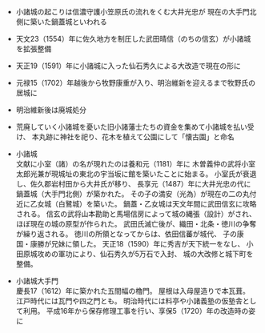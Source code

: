 - 小諸城の起こりは信濃守護小笠原氏の流れをくむ大井光忠が
現在の大手門北側に築いた鍋蓋城といわれる

- 天文23（1554）年に佐久地方を制圧した武田晴信（のちの信玄）が小諸城を拡張整備

- 天正19（1591）年に小諸城に入った仙石秀久による大改造で現在の形に

- 元禄15（1702）年越後から牧野康重が入り、明治維新を迎えるまで牧野氏の居城に

- 明治維新後は廃城処分

- 荒廃していく小諸城を憂いた旧小諸藩士たちの資金を集めて小諸城を払い受け、
本丸跡に神社を祀り、花木を植えて公園にして「懐古園」と命名

- 小諸城  
文献に小室（諸）の名が現れたのは養和元（1181）年に
木曽義仲の武将小室太郎光兼が現城址の東北の宇当坂に館を築いたことに始まる。
小室氏が衰退し、佐久郡岩村田から大井氏が移り、
長享元（1487）年に大井光忠の代に鍋蓋城（大手門北側）が築かれた。
その子の満安（光為）が現在の二の丸付近に乙女城（白鷺城）を築いた。
鍋蓋・乙女城は天文年間に武田信玄に攻略される。
信玄の武将山本勘助と馬場信房によって城の縄張（設計）がされ、
ほぼ現在の城の原型が作られた。
武田氏滅亡後が、織田・北条・徳川の争奪が繰り返される。
徳川の所領となってからは、依田信蕃が城代、
子の康国・康勝が兄妹に領した。
天正18（1590）年に秀吉が天下統一をなし、
小田原城攻めの軍功により、仙石秀久が5万石で入封、
城の大改修と城下町を整備。

- 小諸城大手門  
慶長17（1612）年に築かれた五間幅の櫓門。
屋根は入母屋造りで本瓦葺。
江戸時代には瓦門や四之門とも。
明治時代には料亭や小諸義塾の仮塾舎として利用。
平成16年から保存修理工事を行い、享保5（1720）年の改造時の姿に
